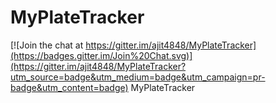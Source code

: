 # MyPlateTracker

[![Join the chat at https://gitter.im/ajit4848/MyPlateTracker](https://badges.gitter.im/Join%20Chat.svg)](https://gitter.im/ajit4848/MyPlateTracker?utm_source=badge&utm_medium=badge&utm_campaign=pr-badge&utm_content=badge)
MyPlateTracker
